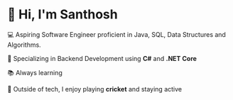 # 👋 Hi, I'm Santhosh

💻 Aspiring Software Engineer proficient in Java, SQL, Data Structures and Algorithms.

🧰 Specializing in Backend Development using **C#** and **.NET Core** 

📚 Always learning 

🏏 Outside of tech, I enjoy playing **cricket** and staying active


